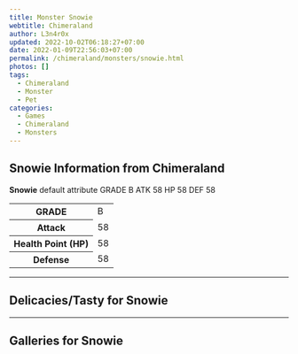 ```yaml
---
title: Monster Snowie
webtitle: Chimeraland
author: L3n4r0x
updated: 2022-10-02T06:18:27+07:00
date: 2022-01-09T22:56:03+07:00
permalink: /chimeraland/monsters/snowie.html
photos: []
tags:
  - Chimeraland
  - Monster
  - Pet
categories:
  - Games
  - Chimeraland
  - Monsters
---
```


<section id="bootstrap-wrapper"><link rel="stylesheet" href="https://rawcdn.githack.com/dimaslanjaka/Web-Manajemen/bb6505ea081a75a7c845f65fb9d939276931c82f/css/bootstrap-4.5-wrapper.css"/><h2>Snowie Information from Chimeraland</h2><p><b>Snowie</b> default attribute GRADE B ATK 58 HP 58 DEF 58<table><tr><th>GRADE</th><td>B</td></tr><tr><th>Attack</th><td>58</td></tr><tr><th>Health Point (HP)</th><td>58</td></tr><tr><th>Defense</th><td>58</td></tr></table></p><hr/><h2>Delicacies/Tasty for Snowie</h2><hr/><div id="gallery"><h2>Galleries for Snowie</h2><div class="row"></div></div></section>